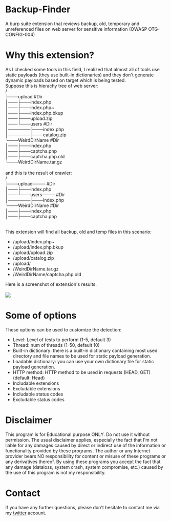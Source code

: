 # Backup-Finder
A burp suite extension that reviews backup, old, temporary and unreferenced files on web server for sensitive information (OWASP OTG-CONFIG-004)


# Why this extension?
As I checked some tools in this field, I realized that almost all of tools use static payloads (they use built-in dictionaries) and they don't generate dynamic payloads based on target which is being tested.</br>
Suppose this is hierachy tree of web server:</br>
/</br>
├───upload		#Dir</br>
│───├───index.php</br>
│───├───index.php~</br>
│───├───index.php.bkup</br>
│───├───upload.zip</br>
│───└───users		#Dir</br>
│───────├───index.php</br>
│───────├───catalog.zip</br>
└───WeirdDirName		#Dir</br>
│───├───index.php</br>
│───├───captcha.php</br>
│───├───captcha.php.old</br>
└───WeirdDirName.tar.gz</br></br>
and this is the result of crawler:</br>
/</br>
├───upload────		#Dir</br>
│───├───index.php</br>
│───└───users────		#Dir</br>
│───────├───index.php</br>
└───WeirdDirName		#Dir</br>
│───├───index.php</br>
│───├───captcha.php</br></br>

This extension will find all backup, old and temp files in this scenario:</br>
* /upload/index.php~
* /upload/index.php.bkup
* /upload/upload.zip
* /upload/catalog.zip
* /upload/
* /WeirdDirName.tar.gz
* /WeirdDirName/captcha.php.old

Here is a screenshot of extension's results.</br></br>
<img src="https://cdn1.imggmi.com/uploads/2018/9/10/e86bc9fdfec3ae10d84dbad11ca21540-full.png">

# Some of options
These options can be used to customize the detection:
* Level: Level of tests to perform (1-5, default 3)
* Thread: num of threads (1-50, default 10)
* Built-in dictionary: there is a built-in dictionary containing most used directory and file names to be used for static payload generation.
* Loadable dictionary: you can use your own dictionary file for static payload generation.
* HTTP method: HTTP method to be used in requests (HEAD, GET)(default: Head)
* Includable extensions
* Excludable extensions
* Includable status codes
* Excludable status codes

# Disclaimer
This program is for Educational purpose ONLY. Do not use it without permission. The usual disclaimer applies, especially the fact that I'm not liable for any damages caused by direct or indirect use of the information or functionality provided by these programs. The author or any Internet provider bears NO responsibility for content or misuse of these programs or any derivatives thereof. By using these programs you accept the fact that any damage (dataloss, system crash, system compromise, etc.) caused by the use of this program is not my responsibility.

# Contact
If you have any further questions, please don't hesitate to contact me via my <a href="https://twitter.com/MoeinFatehi">twitter</a> account.
